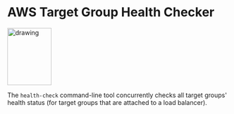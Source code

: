 # AWS Target Group Health Checker 

<img style="text-allign:center" src="https://kepler-images.s3.us-east-2.amazonaws.com/warrensbox/health-check/logo.svg" alt="drawing" width="100" height="130"/>


The `health-check` command-line tool concurrently checks all target groups' health status (for target groups that are attached to a load balancer).  
